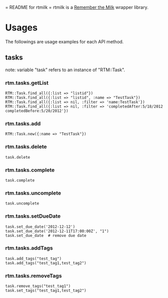 = README for rtmilk =
rtmilk is a [Remember the Milk](http://www.rememberthemilk.com/) wrapper library.

# Usages #
The followings are usage examples for each API method.

## tasks ##
note: variable "task" refers to an instance of "RTM::Task".

### rtm.tasks.getList ###
    RTM::Task.find_all({:list => "listid"})
    RTM::Task.find_all({:list => "listid", :name => "TestTask"})
    RTM::Task.find_all({:list => nil, :filter => 'name:TestTask'})
    RTM::Task.find_all({:list => nil, :filter => 'completedAfter:5/18/2012 completedBefore:5/20/2012'})

### rtm.tasks.add
    RTM::Task.new({:name => "TestTask"})

### rtm.tasks.delete ###
    task.delete

### rtm.tasks.complete ###
    task.complete

### rtm.tasks.uncomplete ###
    task.uncomplete

### rtm.tasks.setDueDate ###
    task.set_due_date('2012-12-12')
    task.set_due_date('2012-12-11T17:00:00Z', "1")
    task.set_due_date  # remove due date

### rtm.tasks.addTags ###
    task.add_tags("test_tag")
    task.add_tags("test_tag1,test_tag2")

### rtm.tasks.removeTags ###
    task.remove_tags("test_tag1")
    task.set_tags("test_tag1,test_tag2")
